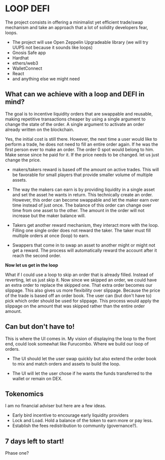 # LOOP DEFI


The project consists in offering a minimalist yet efficient trade/swap mechanism and take an approach that a lot of solidity developers fear, loops.

- The project will use Open Zeppelin Upgradeable library (we will try UUPS not because it sounds like loops) 
- Gnosis Safe app 
- Hardhat
- ethers/web3
- WalletConnect
- React
- and anything else we might need

## What can we achieve with a loop and DEFI in mind?

The goal is to incentive liquidity orders that are swappable and reusable, making repetitive transactions cheaper by using a single argument to change the state of the order. A single argument to activate an order already written on the blockchain.

Yes, the initial cost is still there. However, the next time a user would like to perform a trade, he does not need to fill an entire order again. If he was the first person ever to make an order. The order 0 spot would belong to him. Make sense since he paid for it. If the price needs to be changed. let us just change the price.


- makers/takers reward is based off the amount on active trades. This will be favorable for small players that provide smaller volume of multiple assets.

- The way the makers can earn is by providing liquidity in a single asset and set the asset he wants in return. This technically create an order. However, this order can become swappable and let the maker earn over time instead of just once. The balance of this order can change over time from one asset to the other. The amount in the order will not increase but the maker balance will.

- Takers get another reward mechanism, they interact more with the loop. Filling one single order does not reward the taker. The taker must fill multiple orders at once (loop) to earn. 

- Swappers that come in to swap an asset to another might or might not get a reward. The process will automatically reward the account after it reach the second order. 

**Now let us get in the loop**

 What if I could use a loop to skip an order that is already filled. Instead of reverting, let us just skip it. Now since we skipped an order, we could have an extra order to replace the skipped one. That extra order becomes our slippage. This also gives us more flexibility over slippage. Because the price of the trade is based off an order book. The user can (but don't have to) pick which order should be used for slippage. This process would apply the slippage on the amount that was skipped rather than the entire order amount.


## Can but don't have to!

This is where the UI comes in. My vision of displaying the loop to the front end, could look somewhat like Furucombo. Where we build our loop of orders. 

- The UI should let the user swap quickly but also extend the order book to mix and match orders and assets to build the loop.

- The UI will let the user chose if he wants the funds transferred to the wallet or remain on DEX. 




## Tokenomics 

I am no financial adviser but here are a few ideas.

- Early bird incentive to encourage early liquidity providers
- Lock and Load. Hold a balance of the token to earn more or pay less.
- Establish the fees redistribution to community (governance?).


## 7 days left to start!


Phase one?
